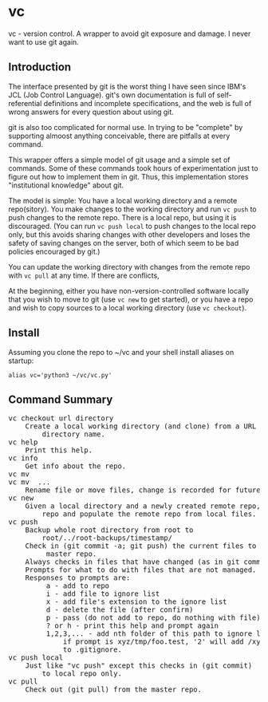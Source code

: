 # vc
vc - version control. A wrapper to avoid git exposure and damage.
I never want to use git again.

## Introduction
The interface presented by git is the worst thing I have seen since
IBM's JCL (Job Control Language). git's own documentation is full of
self-referential definitions and incomplete specifications, and the
web is full of wrong answers for every question about using git.

git is also too complicated for normal use. In trying to be
"complete" by supporting almoost anything conceivable, there are
pitfalls at every command.

This wrapper offers a simple model of git usage and a simple set of
commands. Some of these commands took hours of experimentation just
to figure out how to implement them in git. Thus, this implementation
stores "institutional knowledge" about git.

The model is simple: You have a local working directory and a remote
repo(sitory). You make changes to the working directory and run
`vc push` to push changes to the remote repo. There is a local repo,
but using it is discouraged. (You can run `vc push local` to push
changes to the local repo only, but this avoids sharing changes with
other developers and loses the safety of saving changes on the server,
both of which seem to be bad policies encouraged by git.)

You can update the working directory with changes from the remote repo
with `vc pull` at any time. If there are conflicts, 

At the beginning, either you have non-version-controlled software
locally that you wish to move to git (use `vc new` to get started),
or you have a repo and wish to copy sources to a local working
directory (use `vc checkout`).


## Install
Assuming you clone the repo to ~/vc and your shell install aliases on startup:

    alias vc='python3 ~/vc/vc.py'


## Command Summary

<pre>
vc checkout url directory
    Create a local working directory (and clone) from a URL and local 
        directory name.
vc help
    Print this help.
vc info
    Get info about the repo.
vc mv <source> <destination>
vc mv <source> ... <destination directory>
    Rename file or move files, change is recorded for future push
vc new
    Given a local directory and a newly created remote repo, create a local
        repo and populate the remote repo from local files.
vc push
    Backup whole root directory from root to 
        root/../root-backups/timestamp/
    Check in (git commit -a; git push) the current files to the
         master repo.
    Always checks in files that have changed (as in git commit -a)
    Prompts for what to do with files that are not managed. 
    Responses to prompts are:
         a - add to repo
         i - add file to ignore list
         x - add file's extension to the ignore list
         d - delete the file (after confirm)
         p - pass (do not add to repo, do nothing with file)
         ? or h - print this help and prompt again
         1,2,3,... - add nth folder of this path to ignore list;
             if prompt is xyz/tmp/foo.test, '2' will add /xyz/tmp/
             to .gitignore.
vc push local
    Just like "vc push" except this checks in (git commit) 
        to local repo only.
vc pull
    Check out (git pull) from the master repo.
</pre>

